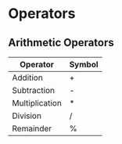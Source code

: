 # Operators
## Arithmetic Operators
 Operator | Symbol |
| ------------- | ------------- |
| Addition  | + |
| Subtraction | - |
| Multiplication | * |
| Division | /  |
| Remainder | % |